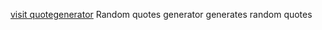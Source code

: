 [visit quotegenerator](https://quotegeneratorapp.web.app/)
Random quotes generator generates random quotes
